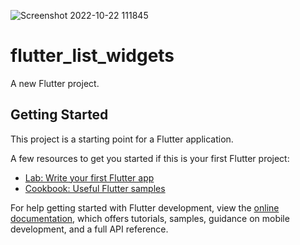 ![Screenshot 2022-10-22 111845](https://user-images.githubusercontent.com/99583384/197328758-09977660-be70-44b2-a323-4342117d7892.png)
# flutter_list_widgets

A new Flutter project.

## Getting Started

This project is a starting point for a Flutter application.

A few resources to get you started if this is your first Flutter project:

- [Lab: Write your first Flutter app](https://docs.flutter.dev/get-started/codelab)
- [Cookbook: Useful Flutter samples](https://docs.flutter.dev/cookbook)

For help getting started with Flutter development, view the
[online documentation](https://docs.flutter.dev/), which offers tutorials,
samples, guidance on mobile development, and a full API reference.
